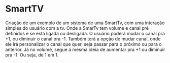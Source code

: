 # SmartTV
Criação de um exemplo de um sistema de uma SmartTv, com uma interação simples do usuário com a tv.
Onde a SmarTv tem volume e canal pré definidos e se está ligada ou desligada. O usuário poderá mudar o canal pra +1, 
ou diminuir o canal pra -1. Também terá a opção de mudar canal, onde ele irá personalizar o canal que quer, seja passar para o próximo
ou para o anterior. 
Já no volume, segue a mesma ideia de aumentar pra +1 ou diminuir pra -1. Ou seja, de 1 em 1.
